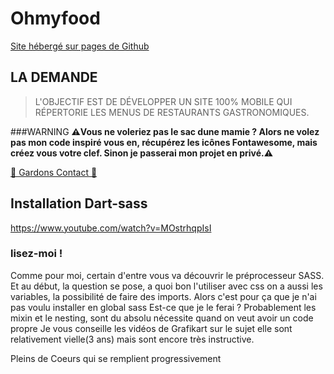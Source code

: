 # **Ohmyfood**

[Site hébergé sur pages de Github](https://j-patlmx.github.io/p3/ "Site hébergé sur pages de Github")

## LA DEMANDE

> L'OBJECTIF EST DE DÉVELOPPER UN SITE 100% MOBILE QUI RÉPERTORIE LES MENUS DE RESTAURANTS GASTRONOMIQUES.

###WARNING
**⚠️Vous ne voleriez pas le sac dune mamie ? Alors ne volez pas mon code inspiré vous en, récupérez les icônes Fontawesome, mais créez vous votre clef.
Sinon je passerai mon projet en privé.⚠️**

[🎫 Gardons Contact 🎫](https://j-patlmx.github.io/businessCard-main/ "🎫 Gardons Contact 🎫")

## Installation Dart-sass

https://www.youtube.com/watch?v=MOstrhqpIsI

### lisez-moi !

Comme pour moi, certain d'entre vous va découvrir le préprocesseur SASS.
Et au début, la question se pose, a quoi bon l'utiliser avec css on a aussi les variables, la possibilité de faire des imports.
Alors c'est pour ça que je n'ai pas voulu installer en global sass
Est-ce que je le ferai ? Probablement les mixin et le nesting, sont du absolu nécessite quand on veut avoir un code propre
Je vous conseille les vidéos de Grafikart sur le sujet elle sont relativement vielle(3 ans) mais sont encore très instructive.

Pleins de Coeurs qui se remplient progressivement
